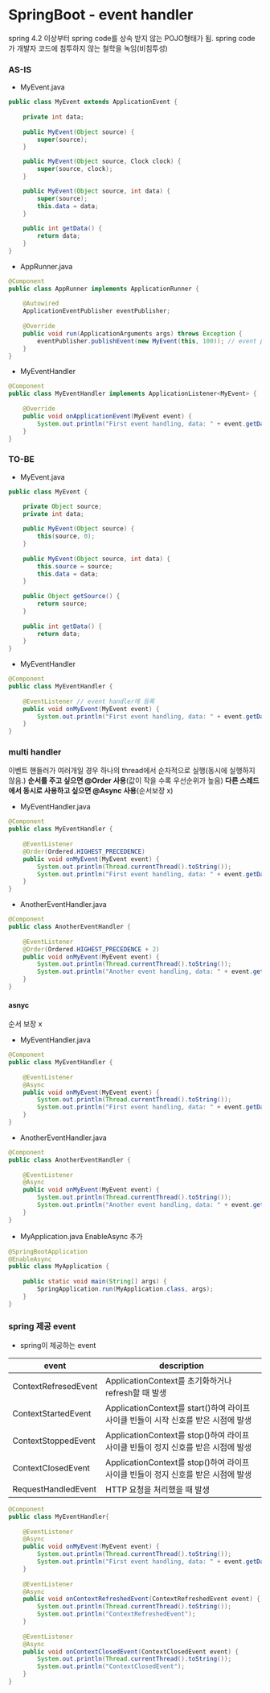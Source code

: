 # SpringBoot - event handler

spring 4.2 이상부터 spring code를 상속 받지 않는 POJO형태가 됨.
spring code가 개발자 코드에 침투하지 않는 철학을 녹임(비침투성)

### AS-IS
- MyEvent.java
```java
public class MyEvent extends ApplicationEvent {
 
    private int data;
 
    public MyEvent(Object source) {
        super(source);
    }

    public MyEvent(Object source, Clock clock) {
        super(source, clock);
    }

    public MyEvent(Object source, int data) {
        super(source);
        this.data = data;
    }
 
    public int getData() {
        return data;
    }
}
```

- AppRunner.java
```java
@Component
public class AppRunner implements ApplicationRunner {
 
    @Autowired
    ApplicationEventPublisher eventPublisher;
 
    @Override
    public void run(ApplicationArguments args) throws Exception {
        eventPublisher.publishEvent(new MyEvent(this, 100)); // event publish
    }
}
```

- MyEventHandler
```java
@Component
public class MyEventHandler implements ApplicationListener<MyEvent> {
    
    @Override
    public void onApplicationEvent(MyEvent event) {
        System.out.println("First event handling, data: " + event.getData());
    }
}
```

### TO-BE
- MyEvent.java
```java
public class MyEvent {

    private Object source;
    private int data;
 
    public MyEvent(Object source) {
        this(source, 0);
    }
 
    public MyEvent(Object source, int data) {
        this.source = source;
        this.data = data;
    }
 
    public Object getSource() {
        return source;
    }
 
    public int getData() {
        return data;
    }
}
```

- MyEventHandler
```java
@Component
public class MyEventHandler {
 
    @EventListener // event handler에 등록
    public void onMyEvent(MyEvent event) {
        System.out.println("First event handling, data: " + event.getData());
    }
}
```

### multi handler
이벤트 핸들러가 여러개일 경우 하나의 thread에서 순차적으로 실행(동시에 실행하지 않음.)
**순서를 주고 싶으면 @Order 사용**(값이 작을 수록 우선순위가 높음)
**다른 스레드에서 동시로 사용하고 싶으면 @Async 사용**(순서보장 x)

- MyEventHandler.java
```java
@Component
public class MyEventHandler {
 
    @EventListener
    @Order(Ordered.HIGHEST_PRECEDENCE)
    public void onMyEvent(MyEvent event) {
        System.out.println(Thread.currentThread().toString());
        System.out.println("First event handling, data: " + event.getData());
    }
}
```

- AnotherEventHandler.java
```java
@Component
public class AnotherEventHandler {
 
    @EventListener
    @Order(Ordered.HIGHEST_PRECEDENCE + 2)
    public void onMyEvent(MyEvent event) {
        System.out.println(Thread.currentThread().toString());
        System.out.println("Another event handling, data: " + event.getData());
    }
}
```


#### asnyc
순서 보장 x

- MyEventHandler.java
```java
@Component
public class MyEventHandler {
 
    @EventListener
    @Async
    public void onMyEvent(MyEvent event) {
        System.out.println(Thread.currentThread().toString());
        System.out.println("First event handling, data: " + event.getData());
    }
}
```

- AnotherEventHandler.java
```java
@Component
public class AnotherEventHandler {
 
    @EventListener
    @Async
    public void onMyEvent(MyEvent event) {
        System.out.println(Thread.currentThread().toString());
        System.out.println("Another event handling, data: " + event.getData());
    }
}
```

- MyApplication.java
EnableAsync 추가
```java
@SpringBootApplication
@EnableAsync
public class MyApplication {
 
    public static void main(String[] args) {
        SpringApplication.run(MyApplication.class, args);
    }
}
```


### spring 제공 event
- spring이 제공하는 event

|event          |description                   |
|------------------|-------------------------------|
|ContextRefresedEvent    |ApplicationContext를 초기화하거나 refresh할 때 발생                  |
|ContextStartedEvent       |ApplicationContext를 start()하여 라이프 사이클 빈들이 시작 신호를 받은 시점에 발생                    |
|ContextStoppedEvent           |ApplicationContext를 stop()하여 라이프 사이클 빈들이 정지 신호를 받은 시점에 발생             |
|ContextClosedEvent        |ApplicationContext를 stop()하여 라이프 사이클 빈들이 정지 신호를 받은 시점에 발생                    |
|RequestHandledEvent     |HTTP 요청을 처리했을 때 발생                  |


```java
@Component
public class MyEventHandler{
 
    @EventListener
    @Async
    public void onMyEvent(MyEvent event) {
        System.out.println(Thread.currentThread().toString());
        System.out.println("First event handling, data: " + event.getData());
    }
 
    @EventListener
    @Async
    public void onContextRefreshedEvent(ContextRefreshedEvent event) {
        System.out.println(Thread.currentThread().toString());
        System.out.println("ContextRefreshedEvent");
    }
 
    @EventListener
    @Async
    public void onContextClosedEvent(ContextClosedEvent event) {
        System.out.println(Thread.currentThread().toString());
        System.out.println("ContextClosedEvent");
    }
}

```